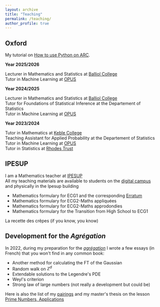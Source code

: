 ```yaml
---
layout: archive
title: "Teaching"
permalink: /teaching/
author_profile: true
---
```

## Oxford

My tutorial on <a href="https://valentinkil.github.io/blog/ARCPythonTutorial/" class="special-link">How to use Python on ARC</a>.

**Year 2025/2026**

Lecturer in Mathematics and Statistics at [Balliol College](https://www.balliol.ox.ac.uk)\
Tutor in Machine Learning at [OPUS](https://oxfordprogram.com)


**Year 2024/2025**

Lecturer in Mathematics and Statistics at [Balliol College](https://www.balliol.ox.ac.uk)\
Tutor for Foundations of Statistical Inference at the Departement of Statistics\
Tutor in Machine Learning at [OPUS](https://oxfordprogram.com)



**Year 2023/2024**

Tutor in Mathematics at [Keble College](https://www.keble.ox.ac.uk)\
Teaching Assistant for Applied Probability at the Departement of Statistics\
Tutor in Machine Learning at [OPUS](https://oxfordprogram.com)\
Tutor in Statistics at [Rhodes Trust](https://www.rhodeshouse.ox.ac.uk)

## IPESUP
I am a Mathematics teacher at <a href="https://www.ipesup.fr">IPESUP</a>\
All my teaching materials are available to students on the [digital campus](https://campusnumerique.ipesup.fr/login/index.php) and physically in the Ipesup building

- <a href="https://www.ipesup.fr/blog/2023/10/09/formulaire-mathematiques-ecg1" class="special-link"><i class="fas fa-fw fa-book zoom" aria-hidden="true"></i></a> Mathematics formulary for ECG1 and the corresponding [Erratum](https://valentinkil.github.io/files/pdf/ErrataECG1.pdf) 
- <a href="https://v3.oscar-campus.com/ipesup/forms/87/10v20vkz3JBJ2jVs5ZnGd" class="special-link"><i class="fas fa-fw fa-book zoom" aria-hidden="true"></i></a> Mathematics formulary for ECG2-Maths appliquées
- <a href="https://v3.oscar-campus.com/ipesup/forms/88/LkisypCC6IQ92BTXNIBff" class="special-link"><i class="fas fa-fw fa-book zoom" aria-hidden="true"></i></a> Mathematics formulary for ECG2-Maths approdondies
- <i class="fas fa-fw fa-book" aria-hidden="true"></i> Mathematics formulary for the Transition from High School to ECG1


 <a href="https://valentinkil.github.io/files/bibtex/Recettecrepe.txt" class="special-link"><i class="fas fa-fw fa-bookmark zoom" aria-hidden="true"></i></a> La recette des crêpes (if you know, you know) 

## Development for the <i>Agrégation</i>

In 2022, during my preparation for the <i>[agrégation](https://en.wikipedia.org/wiki/Agrégation)</i> I wrote a few essays (in French) that you won't find in any common book: 


- <a href="https://valentinkil.github.io/files/pdf/TFgauss.pdf" class="special-link"><i class="fas fa-fw fa-file-pdf zoom" aria-hidden="true"></i></a> Another method for calculating the FT of the Gaussian
- <a href="https://valentinkil.github.io/files/pdf/MarcheAleatoire.pdf" class="special-link"><i class="fas fa-fw fa-file-pdf zoom" aria-hidden="true"></i></a> Random walk on $\mathbb{Z}^d$
- <a href="https://valentinkil.github.io/files/pdf/Legendre.pdf" class="special-link"><i class="fas fa-fw fa-file-pdf zoom" aria-hidden="true"></i></a> Extendable solutions to the Legendre's PDE
- <a href="https://valentinkil.github.io/files/pdf/Weyl.pdf" class="special-link"><i class="fas fa-fw fa-file-pdf zoom" aria-hidden="true"></i></a> Weyl's criterion
- <a href="https://valentinkil.github.io/files/pdf/LGN.pdf" class="special-link"><i class="fas fa-fw fa-file-pdf zoom" aria-hidden="true"></i></a> Strong law of large numbers (not really a development but could be)


Here is also the list of my [pairings](/files/pdf/Couplage.pdf) and my master's thesis on the lesson [Prime Numbers, Applications](/files/pdf/Memoire_nb_premier.pdf)

